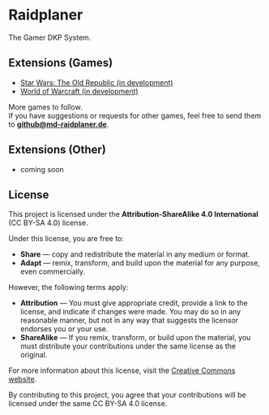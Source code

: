 # Raidplaner
The Gamer DKP System.

## Extensions (Games)

- [Star Wars: The Old Republic (in development)](https://github.com/MD-Raidplaner/Game-SWTOR)
- [World of Warcraft (in development)](https://github.com/MD-Raidplaner/Game-WOW)

More games to follow.  
If you have suggestions or requests for other games, feel free to send them to **github@md-raidplaner.de**.

## Extensions (Other)

- coming soon

## License
This project is licensed under the **Attribution-ShareAlike 4.0 International** (CC BY-SA 4.0) license. 

Under this license, you are free to:

- **Share** — copy and redistribute the material in any medium or format.
- **Adapt** — remix, transform, and build upon the material for any purpose, even commercially.

However, the following terms apply:

- **Attribution** — You must give appropriate credit, provide a link to the license, and indicate if changes were made. You may do so in any reasonable manner, but not in any way that suggests the licensor endorses you or your use.
- **ShareAlike** — If you remix, transform, or build upon the material, you must distribute your contributions under the same license as the original.

For more information about this license, visit the [Creative Commons website](https://creativecommons.org/licenses/by-sa/4.0/).

By contributing to this project, you agree that your contributions will be licensed under the same CC BY-SA 4.0 license.